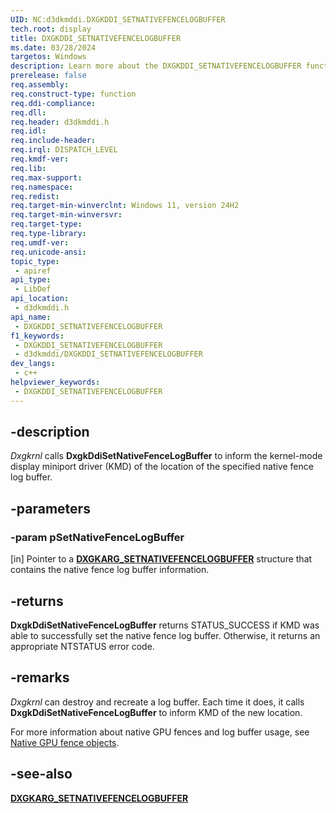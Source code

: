 ```yaml
---
UID: NC:d3dkmddi.DXGKDDI_SETNATIVEFENCELOGBUFFER
tech.root: display
title: DXGKDDI_SETNATIVEFENCELOGBUFFER
ms.date: 03/28/2024
targetos: Windows
description: Learn more about the DXGKDDI_SETNATIVEFENCELOGBUFFER function.
prerelease: false
req.assembly: 
req.construct-type: function
req.ddi-compliance: 
req.dll: 
req.header: d3dkmddi.h
req.idl: 
req.include-header: 
req.irql: DISPATCH_LEVEL
req.kmdf-ver: 
req.lib: 
req.max-support: 
req.namespace: 
req.redist: 
req.target-min-winverclnt: Windows 11, version 24H2
req.target-min-winversvr: 
req.target-type: 
req.type-library: 
req.umdf-ver: 
req.unicode-ansi: 
topic_type:
 - apiref
api_type:
 - LibDef
api_location:
 - d3dkmddi.h
api_name:
 - DXGKDDI_SETNATIVEFENCELOGBUFFER
f1_keywords:
 - DXGKDDI_SETNATIVEFENCELOGBUFFER
 - d3dkmddi/DXGKDDI_SETNATIVEFENCELOGBUFFER
dev_langs:
 - c++
helpviewer_keywords:
 - DXGKDDI_SETNATIVEFENCELOGBUFFER
---
```


## -description

*Dxgkrnl* calls **DxgkDdiSetNativeFenceLogBuffer** to inform the kernel-mode display miniport driver (KMD) of the location of the specified native fence log buffer.

## -parameters

### -param pSetNativeFenceLogBuffer

[in] Pointer to a [**DXGKARG_SETNATIVEFENCELOGBUFFER**](ns-d3dkmddi-dxgkarg_setnativefencelogbuffer.md) structure that contains the native fence log buffer information.

## -returns

**DxgkDdiSetNativeFenceLogBuffer** returns STATUS_SUCCESS if KMD was able to successfully set the native fence log buffer. Otherwise, it returns an appropriate NTSTATUS error code.

## -remarks

*Dxgkrnl* can destroy and recreate a log buffer. Each time it does, it calls **DxgkDdiSetNativeFenceLogBuffer** to inform KMD of the new location.

For more information about native GPU fences and log buffer usage, see [Native GPU fence objects](/windows-hardware/drivers/display/native-gpu-fence-objects).

## -see-also

[**DXGKARG_SETNATIVEFENCELOGBUFFER**](ns-d3dkmddi-dxgkarg_setnativefencelogbuffer.md)
